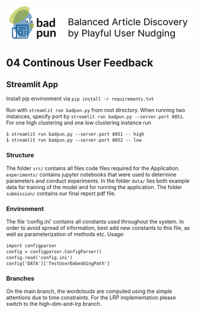 ![header.png](media/header.png)
# 04 Continous User Feedback
## Streamlit App
Install pip environment via `pip install -r requirements.txt`

Run with 
`streamlit run badpun.py` from root directory.
When running two instances, specify port by `streamlit run badpun.py --server.port 8051`. For one high clustering and 
one low clustering instance run
```
$ streamlit run badpun.py --server.port 8051 -- high
$ streamlit run badpun.py --server.port 8052 -- low
```

### Structure
The folder `src/` contains all files code files required for the Application. `experiments/` contains jupyter notebooks that
were used to determine parameters and conduct experiments. In the folder `data/` lies both example data for training of the model and for running the application.
The folder `submission/` contains our final report pdf file.

### Environment
The file 'config.ini' contains all constants used throughout the system. In order to avoid spread of information, best
add new constants to this file, as well as parameterization of methods etc. Usage:

``` 
import configparser
config = configparser.ConfigParser()
config.read('config.ini')
config['DATA']['TestUserEmbeddingPath']
```

### Branches
On the main branch, the wordclouds are computed using the simple attentions due to time constraints.  For the LRP implementation please switch to the high-dim-and-lrp branch.

